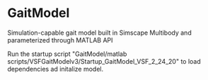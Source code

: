 # GaitModel
 Simulation-capable gait model built in Simscape Multibody and parameterized through MATLAB API
 
 Run the startup script "GaitModel/matlab scripts/VSFGaitModelv3/Startup_GaitModel_VSF_2_24_20" to load dependencies ad initalize model.
